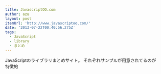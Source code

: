 ```yaml
---
title: JavascriptOO.com
author: azu
layout: post
itemUrl: 'http://www.javascriptoo.com/'
date: '2013-07-22T00:40:56.275Z'
tags:
  - JavaScript
  - library
  - まとめ
---
```

JavaScriptのライブラリまとめサイト。
それぞれサンプルが用意されてるのが特徴的
